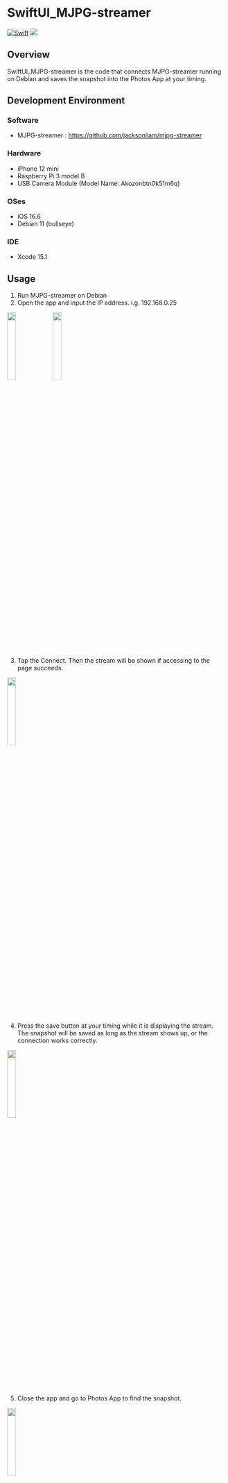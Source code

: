 # SwiftUI_MJPG-streamer
[![Swift](https://img.shields.io/badge/Swift-5.9-orange?style=flat-square)](https://img.shields.io/badge/Swift-5.9-Orange?style=flat-square)
<img src="https://img.shields.io/badge/-Debian-A81D33.svg?logo=debian&style=flat">

## Overview
SwiftUI_MJPG-streamer is the code that connects MJPG-streamer running on Debian and saves the snapshot into the Photos App at your timing.

## Development Environment
### Software
- MJPG-streamer : https://github.com/jacksonliam/mjpg-streamer

### Hardware
- iPhone 12 mini
- Raspberry Pi 3 model B
- USB Camera Module (Model Name: Akozonbtn0k51m6q)

### OSes
- iOS 16.6
- Debian 11 (bullseye)

### IDE
- Xcode 15.1

## Usage
1. Run MJPG-streamer on Debian
2. Open the app and input the IP address.
i.g. 192.168.0.25

<img src="https://github.com/MaithaBin/SwiftUI_MJPG-streamer/assets/141325017/2c1811ab-ead0-45bf-a96e-e8b5afe5628a" width="20%" />
<img src="https://github.com/MaithaBin/SwiftUI_MJPG-streamer/assets/141325017/db8e69d3-de82-44c3-b8e4-e56099964c4e" width="20%" />

3. Tap the Connect. Then the stream will be shown if accessing to the page succeeds. 

<img src="https://github.com/MaithaBin/SwiftUI_MJPG-streamer/assets/141325017/fce68267-c8d0-4293-a313-9abcbe0c5aa8" width="20%" />

4. Press the save button at your timing while it is displaying the stream. The snapshot will be saved as long as the stream shows up, or the connection works correctly.
<img src="https://github.com/MaithaBin/SwiftUI_MJPG-streamer/assets/141325017/555646a8-293b-4118-af02-5e7c0c2c5ee4" width="20%" />

5. Close the app and go to Photos App to find the snapshot.

<img src="https://github.com/MaithaBin/SwiftUI_MJPG-streamer/assets/141325017/2a1d1393-152a-45d7-904f-62eb68073d6a" width="20%" />


